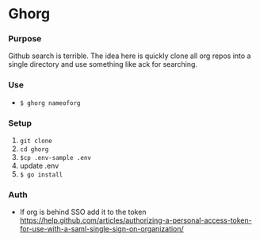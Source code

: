 # Ghorg

### Purpose
Github search is terrible. The idea here is quickly clone all org repos into a single directory and use something like ack for searching.

### Use
- `$ ghorg nameoforg`

### Setup
1. `git clone`
1. `cd ghorg`
1. `$cp .env-sample .env`
2. update .env
3. `$ go install`

### Auth
- If org is behind SSO add it to the token https://help.github.com/articles/authorizing-a-personal-access-token-for-use-with-a-saml-single-sign-on-organization/
